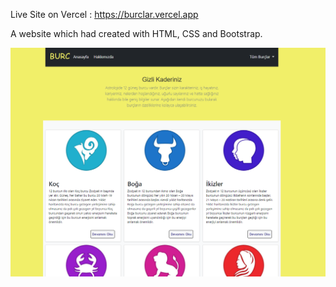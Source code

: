 Live Site on Vercel : https://burclar.vercel.app

A website which had created with HTML, CSS and Bootstrap.
<br>

<img src="./ss.png" alt="index">
